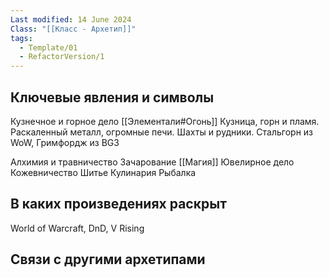```yaml
---
Last modified: 14 June 2024
Class: "[[Класс - Архетип]]"
tags:
  - Template/01
  - RefactorVersion/1
---
```

## Ключевые явления и символы
Кузнечное и горное дело [[Элементали#Огонь]]
Кузница, горн и пламя. Раскаленный металл, огромные печи. Шахты и рудники.
Стальгорн из WoW, Гримфордж из BG3

Алхимия и травничество
Зачарование [[Магия]]
Ювелирное дело
Кожевничество
Шитье
Кулинария
Рыбалка

## В каких произведениях раскрыт
World of Warcraft, DnD, V Rising

## Связи с другими архетипами
